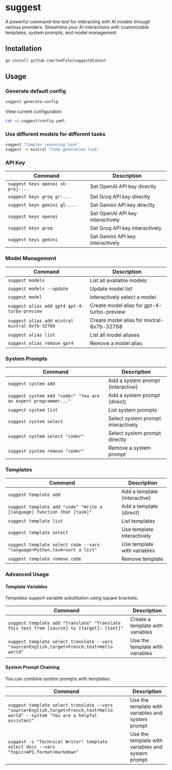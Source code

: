 # suggest

A powerful command-line tool for interacting with AI models through various providers. Streamline your AI interactions with customizable templates, system prompts, and model management.

## Installation

```bash
go install github.com/tedfulk/suggest@latest
```

## Usage

### Generate default config

```bash
suggest generate-config
```

View current configuration

```bash
cat ~/.suggest/config.yaml
```

### Use different models for different tasks

```bash
suggest "Complex reasoning task"
suggest -m mixtral "Code generation task"
```

### API Key

| Command | Description |
|---------|-------------|
| `suggest keys openai sk-proj-...` | Set OpenAI API key directly |
| `suggest keys groq gr-...` | Set Groq API key directly |
| `suggest keys gemini gl-...` | Set Gemini API key directly |
| `suggest keys openai` | Set OpenAI API key interactively |
| `suggest keys groq` | Set Groq API key interactively |
| `suggest keys gemini` | Set Gemini API key interactively |

### Model Management

| Command | Description |
|---------|-------------|
| `suggest models` | List all available models |
| `suggest models --update` | Update model list |
| `suggest model` | Interactively select a model |
| `suggest alias add gpt4 gpt-4-turbo-preview` | Create model alias for gpt-4-turbo-preview |
| `suggest alias add mixtral mixtral-8x7b-32768` | Create model alias for mixtral-8x7b-32768 |
| `suggest alias list` | List all model aliases |
| `suggest alias remove gpt4` | Remove a model alias |

### System Prompts

| Command | Description |
|---------|-------------|
| `suggest system add` | Add a system prompt (interactive) |
| `suggest system add "coder" "You are an expert programmer..."` | Add a system prompt (direct) |
| `suggest system list` | List system prompts |
| `suggest system select` | Select system prompt interactively |
| `suggest system select "coder"` | Select system prompt directly |
| `suggest system remove "coder"` | Remove a system prompt |

### Templates

| Command | Description |
|---------|-------------|
| `suggest template add` | Add a template (interactive) |
| `suggest template add "code" "Write a [language] function that [task]"` | Add a template (direct) |
| `suggest template list` | List templates |
| `suggest template select` | Use template interactively |
| `suggest template select code --vars "language=Python,task=sort a list"` | Use template with variables |
| `suggest template remove code` | Remove template |

### Advanced Usage

#### Template Variables

Templates support variable substitution using square brackets:

| Command | Description |
|---------|-------------|
| `suggest template add "translate" "Translate this text from [source] to [target]: [text]"` | Create a template with variables |
| `suggest template select translate --vars "source=English,target=French,text=Hello world"` | Use the template with variables |

#### System Prompt Chaining

You can combine system prompts with templates:

| Command | Description |
|---------|-------------|
| `suggest template select translate --vars "source=English,target=French,text=Hello world" --system "You are a helpful assistant"` | Use the template with variables and system prompt |
| `suggest -s "Technical Writer" template select docs --vars "topic=API,format=markdown"` | Use the template with variables and system prompt |

